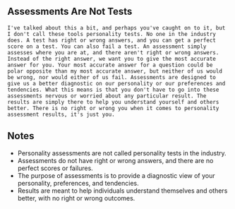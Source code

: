 ## Assessments Are Not Tests
```
I've talked about this a bit, and perhaps you've caught on to it, but I don't call these tools personality tests. No one in the industry does. A test has right or wrong answers, and you can get a perfect score on a test. You can also fail a test. An assessment simply assesses where you are at, and there aren't right or wrong answers. Instead of the right answer, we want you to give the most accurate answer for you. Your most accurate answer for a question could be polar opposite than my most accurate answer, but neither of us would be wrong, nor would either of us fail. Assessments are designed to give us a better diagnostic on our personality or our preferences and tendencies. What this means is that you don't have to go into these assessments nervous or worried about any particular result. The results are simply there to help you understand yourself and others better. There is no right or wrong you when it comes to personality assessment results, it's just you.
```

## Notes
- Personality assessments are not called personality tests in the industry.
- Assessments do not have right or wrong answers, and there are no perfect scores or failures.
- The purpose of assessments is to provide a diagnostic view of your personality, preferences, and tendencies.
- Results are meant to help individuals understand themselves and others better, with no right or wrong outcomes.